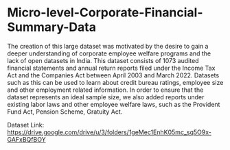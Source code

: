 # Micro-level-Corporate-Financial-Summary-Data

The creation of this large dataset was motivated by the desire to gain a deeper understanding of corporate employee welfare programs and the lack of open datasets in India. This dataset consists of 1073 audited financial statements and annual return reports filed under the Income Tax Act and the Companies Act between April 2003 and March 2022. Datasets such as this can be used to learn about credit bureau ratings, employee size and other employment related information. In order to ensure that the dataset represents an ideal sample size, we also added reports under existing labor laws and other employee welfare laws, such as the Provident Fund Act, Pension Scheme, Gratuity Act. 

Dataset Link: https://drive.google.com/drive/u/3/folders/1geMec1EnhK05mc_sq5O9x-GAFxBQfBOY 
